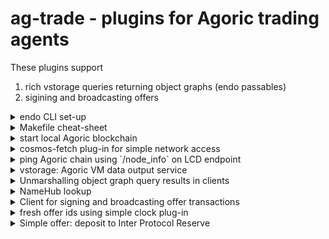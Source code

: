 # ag-trade - plugins for Agoric trading agents

These plugins support

1.  rich vstorage queries returning object graphs (endo passables)
2.  sigining and broadcasting offers

<details><summary>endo CLI set-up</summary>

Get the `endo` CLI in your path. It's on the `endo` branch (currently 2023-12-30 12:27 096879a37). I use direnv to manage `$PATH`; it's also handy for managing some secrets we'll use later.

```
$ cd projects/playground/packages/ag-trade/
direnv: loading ~/projects/playground/.envrc
direnv: export +ALICE_SECRET +JACK_SECRET ~PATH

$ endo where state
/home/connolly/.local/state/endo
```

</details>

<details><summary>Makefile cheat-sheet</summary>

The default `Makefile` target in `ag-trade` also does `endo where state`:

```
$ make
state: /home/connolly/.local/state/endo
```

`make clean` does `endo reset`.

</details>

<details><summary>start local Agoric blockchain</summary>

Use `docker compose up` with a `docker-compose.yaml` such as:

```yaml
version: '3.5'

services:
  agd:
    # cf. https://github.com/Agoric/agoric-3-proposals
    image: ghcr.io/agoric/agoric-3-proposals:main
    platform: linux/amd64
    ports:
      - 26656:26656
      - 26657:26657
      - 1317:1317
    environment:
      DEST: 1
      DEBUG: 'SwingSet:ls,SwingSet:vat'
    volumes:
      - .:/workspace
    entrypoint: /workspace/contract/scripts/run-chain.sh
```

</details>

<details><summary>cosmos-fetch plug-in for simple network access</summary>

We run `src/cosmosFetch.js` unconfined (`--UNCONFINED`) to make an object with the following interface:

```ts
interface CosmosFetch {
  makeRPCClient: (rpcURL: string) => RpcClient;
  makeLCDClient: (apiURL: string) => LCD;
}

interface LCD {
  // fetch(`${apiURL}${path}`).then(r => r.json())
  // plus a bit of error handling and options
  getJSON: (path: string, options) => Promise<any>;
}

/** imported from @cosmjs/tendermint-rpc */
interface RpcClient {
  execute: (request: JsonRpcRequest) => Promise<JsonRpcSuccessResponse>;
  readonly disconnect: () => void;
}
```

```
$ make fetch-plug-in
++ install cosmos fetch plugin
endo make --UNCONFINED src/cosmosFetch.js -n cosmos-fetch
Object [Alleged: CosmosFetch] {}
```

</details>

<details><summary>ping Agoric chain using `/node_info` on LCD endpoint</summary>

Now we can run `net-local.js` confined as usual, passing `cosmos-fetch` as `net`.

```js
import { E } from '@endo/far';

export const make = async net =>
  harden({
    lcd: await E(net).makeLCDClient('http://localhost:1317'),
    rpc: await E(net).makeRPCClient('http://localhost:26657'),
  });
```

Then we use `endo eval` to call `getJSON` on one of those endpoints to get some info from a local node:

```
$ make node-info
endo make src/net-local.js -n local -p cosmos-fetch
{ lcd: Object [Alleged: LCD] {}, rpc: Object [Alleged: RpcClient] {} }

endo eval "E(local.lcd).getJSON('/node_info').then(i => i.node_info)" local
{
  channels: '40202122233038606100',
  id: '8da5e462e560eb951e2c6d8ad2f9ce50c58a0be6',
  listen_addr: 'tcp://0.0.0.0:26656',
  moniker: 'localnet',
  network: 'agoriclocal',
  other: { rpc_address: 'tcp://0.0.0.0:26657', tx_index: 'on' },
  protocol_version: { app: '0', block: '11', p2p: '8' },
  version: '0.34.23'
}
```

</details>

<details><summary>vstorage: Agoric VM data output service</summary>

One section of the LCD URL space is `/agoric/vstorage/${kind}/${path}`. The on-chain Agoric JavaScript VM has a service that writes data such that it's available from LCD endpoints without doing on-chain computation. It's a hierarchical key-value store that we can browse with simple web tools such as the [vstorage viewer](https://p2p-org.github.io/p2p-agoric-vstorage-viewer/#http://localhost:26657||) by p2p.

![image](https://github.com/endojs/playground/assets/150986/2137bd73-9f5c-4955-b0d5-cd549c0600cf)

To get the children of `published.agoricNames` using `endo`:

```
endo eval "E(local.lcd).getJSON('/agoric/vstorage/children/published.agoricNames')" local
{ children: [
    'brand',
    'installation',
    'instance',
...
  ], ... }
```

How about the data at `published.agoricNames.brand`?

```
$ endo eval "E(local.lcd).getJSON('/agoric/vstorage/data/published.agoricNames.brand')" local -n brand-data
{
  value: '{"blockHeight":"935","values":["{\\"body\\":\\"#[[\\\\\\"ATOM\\\\\\",\\\\\\"$0.Alleged: ATOM brand\\\\\\"],[\\\\\\"BLD\\\\\\",\\\\\\"$1.Alleged: BLD brand\\\\\\"],[\\\\\\"DAI_axl\\\\\\",\\\\\\"$2.Alleged: DAI_axl brand\\\\\\"],[\\\\\\"DAI_grv\\\\\\",\\\\\\"$3.Alleged: DAI_grv brand\\\\\\"],[\\\\\\"IST\\\\\\",\\\\\\"$4.Alleged: IST brand\\\\\\"],[\\\\\\"Invitation\\\\\\",\\\\\\"$5.Alleged: Zoe Invitation brand\\\\\\"],[\\\\\\"KREAdCHARACTER\\\\\\",\\\\\\"$6.Alleged: KREAdCHARACTER brand\\\\\\"],[\\\\\\"KREAdITEM\\\\\\",\\\\\\"$7.Alleged: KREAdITEM brand\\\\\\"],[\\\\\\"USDC_axl\\\\\\",\\\\\\"$8.Alleged: USDC_axl brand\\\\\\"],[\\\\\\"USDC_grv\\\\\\",\\\\\\"$9.Alleged: USDC_grv brand\\\\\\"],[\\\\\\"USDT_axl\\\\\\",\\\\\\"$10.Alleged: USDT_axl brand\\\\\\"],[\\\\\\"USDT_grv\\\\\\",\\\\\\"$11.Alleged: USDT_grv brand\\\\\\"],[\\\\\\"timer\\\\\\",\\\\\\"$12.Alleged: timerBrand\\\\\\"],[\\\\\\"stATOM\\\\\\",\\\\\\"$13.Alleged: stATOM brand\\\\\\"]]\\",\\"slots\\":[\\"board05557\\",\\"board0566\\",\\"board05736\\",\\"board03138\\",\\"board0257\\",\\"board0074\\",\\"board03281\\",\\"board00282\\",\\"board03040\\",\\"board04542\\",\\"board01744\\",\\"board03446\\",\\"board0425\\",\\"board00990\\"]}"]}'
}
```

What's all _that_?

</details>

<details><summary>Unmarshalling object graph query results in clients</summary>

Peeling off a couple layers, we get **capData**: a serialization of an object graph plus an array of slot identifiers for the graph exits.

```
$ endo eval "JSON.parse(JSON.parse(that.value).values[0])" that:brand-data
{
  body: '#[["ATOM","$0.Alleged: ATOM brand"],["BLD","$1.Alleged: BLD brand"],["DAI_axl","$2.Alleged: DAI_axl brand"],["DAI_grv","$3.Alleged: DAI_grv brand"],["IST","$4.Alleged: IST brand"],["Invitation","$5.Alleged: Zoe Invitation brand"],["KREAdCHARACTER","$6.Alleged: KREAdCHARACTER brand"],["KREAdITEM","$7.Alleged: KREAdITEM brand"],["USDC_axl","$8.Alleged: USDC_axl brand"],["USDC_grv","$9.Alleged: USDC_grv brand"],["USDT_axl","$10.Alleged: USDT_axl brand"],["USDT_grv","$11.Alleged: USDT_grv brand"],["timer","$12.Alleged: timerBrand"],["stATOM","$13.Alleged: stATOM brand"]]',
  slots: [
    'board05557', 'board0566',
    'board05736', 'board03138',
    'board0257',  'board0074',
    'board03281', 'board00282',
    'board03040', 'board04542',
    'board01744', 'board03446',
    'board0425',  'board00990'
  ]
}
```

The `smartWallet.js` client factory module supports these unmarshalling conventions.

```
endo make --UNCONFINED src/smartWallet.js -n client-maker
Object [Alleged: SmartWalletFactory] {}
```

Now we can make a tool to that unmarshals query results:

```
endo eval "E(factory).makeQueryTool(local.lcd)" -n query-tool local factory:client-maker

endo eval "E(qt).queryData('published.agoricNames.brand')" qt:query-tool
[
  [ 'ATOM', Object [Alleged: ATOM brand#board05557] {} ],
  [ 'BLD', Object [Alleged: BLD brand#board0566] {} ],
  [ 'DAI_axl', Object [Alleged: DAI_axl brand#board05736] {} ],
  ...
  [ 'timer', Object [Alleged: timerBrand#board0425] {} ],
  [ 'stATOM', Object [Alleged: stATOM brand#board00990] {} ]
]
```

</details>

<details><summary>NameHub lookup</summary>

That array of pairs represents a map of names to values. Turning it into a record with `Object.fromEntries` is handy:

```
$ endo eval "E(queryTool).queryData('published.agoricNames.brand').then(kvs => Object.fromEntries(kvs))" queryTool:query-tool -n brand-graph
{
  ATOM: Object [Alleged: ATOM brand#board05557] {},
  BLD: Object [Alleged: BLD brand#board0566] {},
  DAI_axl: Object [Alleged: DAI_axl brand#board05736] {},
...
  stATOM: Object [Alleged: stATOM brand#board00990] {},
  timer: Object [Alleged: timerBrand#board0425] {}
}

$ endo eval "brand.ATOM" brand:brand-graph
Object [Alleged: ATOM brand#board05557] {}
```

The array of pairs are the entries of a **NameHub**, which is an interface similar to `Map`, but instead of `get`, it has an iterative `lookup` method:

```
$ endo eval "E(queryTool).lookup('agoricNames', 'brand', 'ATOM')" queryTool:query-tool
Object [Alleged: ATOM brand#board05557] {}
```

In general, `E(hub).lookup(a, b)` is the same as `E(E(hub).lookup(a)).lookup(b)` and so on:

```
$ endo eval "E(E(queryTool).lookup('agoricNames', 'brand')).lookup('ATOM')" queryTool:query-tool
Object [Alleged: ATOM brand#board05557] {}
```

ref: <a href="https://docs.agoric.com/guides/integration/name-services.html">[Name Services](https://docs.agoric.com/guides/integration/name-services.html)</a> in Agoric docs

</details>

<details><summary>Client for signing and broadcasting offer transactions</summary>

The next level of client is one that can sign and broadcast offer transactions.
Let's make one for Alice, using a mnemonic phrase to derive private keys:

```
endo eval "E(wf).makeWalletKit('survey thank ...', local.rpc, local.lcd)" \
        local wf:client-maker -n alice-wk
{
  query: Object [Alleged: QueryTool] {},
  smartWallet: Object [Alleged: SmartWallet] {},
  tx: Object [Alleged: SigningClient] {}
}
```

_The client factory should be an ordinary confined module, but
due to difficulties with getting protobuf libraries to run confined,
we use `--UNCONFINED`. The signing part than handles private keys
should be in a separate worker from the offer / query construction code,
but due to lack of byte-string support in `@endo/marshal`, we keep them together._

</details>

<details><summary>fresh offer ids using simple clock plug-in</summary>

Each "offer" message we send to the Agoric chain needs an id.
It's handy to use something like `bid-1` to remember that it was a bid offer.
My habit is to use the clock a la `bid-12:53` so I can roughly correlate with logs etc.
Serial numbers would have sufficed, but I coded up the clock convention and
later realized that the code is simpler to audit if I break it into a small clock plugin
that runs unconfined and put the rest of the logic in a normal confined module.

```
$ make clock-plug-in
endo make --UNCONFINED src/clock.js -n clock
Object [Alleged: Clock] {}
```

The `clock.js` module is pretty small and straightforward:

```js
import { Far } from '@endo/far';

export const make = () =>
  Far('Clock', {
    time: () => Date.now(),
  });
```

Using it looks like this:

```
$ make fresh-id
endo make src/fresh-id.js -n fresh
Object [Alleged: FreshMaker] {}

endo eval "E(fresh).start(clock, 'bid')" -n fresh-bid-id fresh clock
Object [Alleged: Fresh] {}

endo eval "E(bid).next()" bid:fresh-bid-id
bid0420.3

$ make fresh-id
endo eval "E(bid).next()" bid:fresh-bid-id
bid042048.4

$ make fresh-id
endo eval "E(bid).next()" bid:fresh-bid-id
bid042051.5
```

</details>

<details><summary>Simple offer: deposit to Inter Protocol Reserve</summary>

The `reserve-add.js` module demonstrates basic usage of `E(smartWallet).executeOffer(offerSpec)`:

```
$ make reserve-add
endo mkguest alice
Object [Alleged: EndoGuest] {}
endo send alice @wallet:alice-wk
endo send alice @fresh:fresh-trade-id
...
endo run src/reserve-add.js 1 IST -p alice
{
  status: {
    id: 'trade-0638.0',
    invitationSpec: {
      callPipe: [Array],
      instancePath: [Array],
      source: 'agoricContract'
    },
    numWantsSatisfied: 1,
    payouts: { Collateral: [Object] },
    proposal: { give: [Object] },
    result: 'added Collateral to the Reserve'
  },
  tx: {
    height: 31288,
    transactionHash: '700905EA480C2B9EE7A3AC06F96B8874FE84D5A460A10629CD5FD6A442756050'
  }
}
```

The code starts by turning the `1 IST` CLI args into a `{ brand, value }` record
where we look up `IST` in _agoricNames_ to find the brand and we look up
`wallet` in our petname store to find our vstorage query client:

```js
export const main = async (self, units, brandName) => {
  assert.typeof(units, 'string');
  assert.typeof(brandName, 'string');
  /** @type {import("./ag-trade").SmartWalletKit} */
  const { query: vstorage, smartWallet } = await E(self).lookup('wallet');
  /** @type {Brand<'nat'>} */
  const brand = await E(vstorage).lookup('agoricNames', 'brand', brandName);

  // TODO: lookup decimalPlaces by brand
  const Collateral = { brand, value: UNIT6 * BigInt(units) };
...
}
```

Then it allocates a fresh id, constructs an `OfferSpec`, executes it, and returns the result:

```js
  const fresh = E(self).lookup('fresh');
  const id = await E(fresh).next();

  const offerSpec = {
    id,
    invitationSpec: { instancePath: ['reserve'], ... }
...
    proposal: { give: { Collateral } },
  };

  const info = await E(smartWallet).executeOffer(offerSpec);
  return info;
```

</details>
